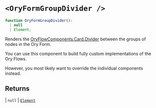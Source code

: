 # `<OryFormGroupDivider />`

```ts
function OryFormGroupDivider(): 
  | null
  | Element;
```

Renders the [OryFlowComponents.Card.Divider](../type-aliases/OryFlowComponents.md#card) between the groups of nodes in the Ory Form.

You can use this component to build fully custom implementations of the Ory Flows.

However, you most likely want to override the individual components instead.

## Returns

  \| `null`
  \| [`Element`](https://github.com/DefinitelyTyped/DefinitelyTyped/blob/9519439d51f51f794efa1b5865d3a9224c337bfd/types/react/jsx-runtime.d.ts#L6)
